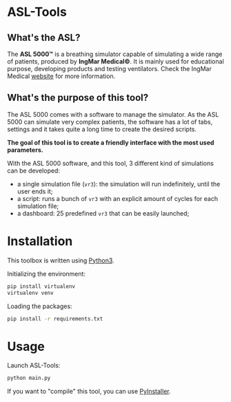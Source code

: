 # ASL-Tools

## What's the ASL?

The __ASL 5000&trade;__ is a breathing simulator capable of simulating a wide range of patients, produced by __IngMar Medical&copy;__.
It is mainly used for educational purpose, developing products and testing ventilators. Check the IngMar Medical [website](https://www.ingmarmed.com/product/asl-5000-breathing-simulator/) for more information.

## What's the purpose of this tool?

The ASL 5000 comes with a software to manage the simulator.
As the ASL 5000 can simulate very complex patients, the software has a lot of tabs, settings and it takes quite a long time to create the desired scripts.

**The goal of this tool is to create a friendly interface with the most used parameters.**

With the ASL 5000 software, and this tool, 3 different kind of simulations can be developed:
- a single simulation file (`vr3`): the simulation will run indefinitely, until the user ends it;
- a script: runs a bunch of `vr3` with an explicit amount of cycles for each simulation file;
- a dashboard: 25 predefined `vr3` that can be easily launched;

# Installation

This toolbox is written using [Python3](https://www.python.org/downloads/).

Initializing the environment:
```cmd
pip install virtualenv
virtualenv venv
```

Loading the packages:
```cmd
pip install -r requirements.txt
```

# Usage

Launch ASL-Tools:
```cmd
python main.py
```

If you want to "compile" this tool, you can use [PyInstaller](https://www.pyinstaller.org).
